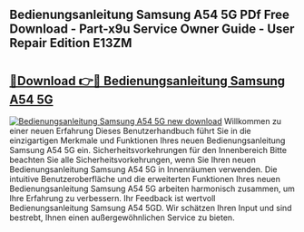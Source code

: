 ## Bedienungsanleitung Samsung A54 5G PDf Free Download - Part-x9u Service Owner Guide - User Repair Edition E13ZM

# <h2><a href="http://df19qwb.blite.top/?on=Bedienungsanleitung+Samsung+A54+5G">🔗Download 👉🔴 Bedienungsanleitung Samsung A54 5G</a></h2>

[![Bedienungsanleitung Samsung A54 5G new download](https://i.imgur.com/lujVjoI.png)](http://df19qwb.blite.top/?on=Bedienungsanleitung+Samsung+A54+5G)
Willkommen zu einer neuen Erfahrung Dieses Benutzerhandbuch führt Sie in die einzigartigen Merkmale und Funktionen Ihres neuen Bedienungsanleitung Samsung A54 5G ein. Sicherheitsvorkehrungen für den Innenbereich Bitte beachten Sie alle Sicherheitsvorkehrungen, wenn Sie Ihren neuen Bedienungsanleitung Samsung A54 5G in Innenräumen verwenden. Die intuitive Benutzeroberfläche und die erweiterten Funktionen Ihres neuen Bedienungsanleitung Samsung A54 5G arbeiten harmonisch zusammen, um Ihre Erfahrung zu verbessern. Ihr Feedback ist wertvoll Bedienungsanleitung Samsung A54 5GD. Wir schätzen Ihren Input und sind bestrebt, Ihnen einen außergewöhnlichen Service zu bieten.
